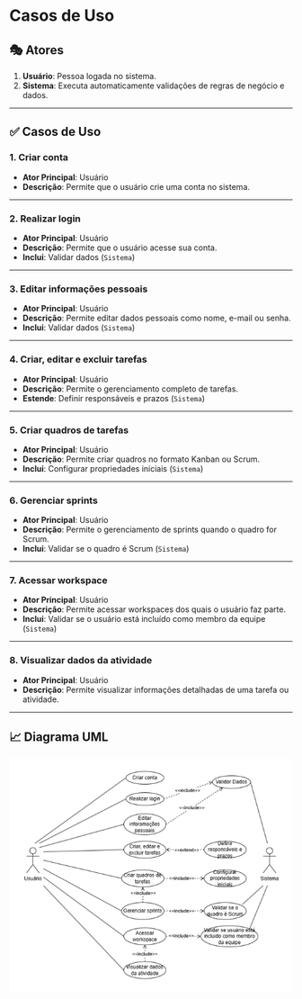 # Casos de Uso

## 🎭 Atores

1. **Usuário**: Pessoa logada no sistema.
2. **Sistema**: Executa automaticamente validações de regras de negócio e dados.

---

## ✅ Casos de Uso

### 1. Criar conta
- **Ator Principal**: Usuário  
- **Descrição**: Permite que o usuário crie uma conta no sistema.  

---

### 2. Realizar login
- **Ator Principal**: Usuário  
- **Descrição**: Permite que o usuário acesse sua conta.  
- **Inclui**: Validar dados (`Sistema`)

---

### 3. Editar informações pessoais
- **Ator Principal**: Usuário  
- **Descrição**: Permite editar dados pessoais como nome, e-mail ou senha.  
- **Inclui**: Validar dados (`Sistema`)

---

### 4. Criar, editar e excluir tarefas
- **Ator Principal**: Usuário  
- **Descrição**: Permite o gerenciamento completo de tarefas.  
- **Estende**: Definir responsáveis e prazos (`Sistema`)

---

### 5. Criar quadros de tarefas
- **Ator Principal**: Usuário  
- **Descrição**: Permite criar quadros no formato Kanban ou Scrum.  
- **Inclui**: Configurar propriedades iniciais (`Sistema`)

---

### 6. Gerenciar sprints
- **Ator Principal**: Usuário  
- **Descrição**: Permite o gerenciamento de sprints quando o quadro for Scrum.  
- **Inclui**: Validar se o quadro é Scrum (`Sistema`)

---

### 7. Acessar workspace
- **Ator Principal**: Usuário  
- **Descrição**: Permite acessar workspaces dos quais o usuário faz parte.  
- **Inclui**: Validar se o usuário está incluído como membro da equipe (`Sistema`)

---

### 8. Visualizar dados da atividade
- **Ator Principal**: Usuário  
- **Descrição**: Permite visualizar informações detalhadas de uma tarefa ou atividade.

---

## 📈 Diagrama UML

![Diagrama UML](assets/use-case/uml.png)
